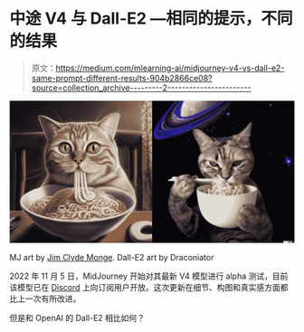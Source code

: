 # 中途 V4 与 Dall-E2 —相同的提示，不同的结果

> 原文：<https://medium.com/mlearning-ai/midjourney-v4-vs-dall-e2-same-prompt-different-results-904b2866ce08?source=collection_archive---------2----------------------->

![](img/8ddcf28340100bb5001bf9c65dd42701.png)

MJ art by [Jim Clyde Monge](https://medium.com/u/819323b399ac?source=post_page-----904b2866ce08--------------------------------). Dall-E2 art by Draconiator

2022 年 11 月 5 日，MidJourney 开始对其最新 V4 模型进行 alpha 测试，目前该模型已在 [Discord](https://discord.com/channels/662267976984297473/952771221915840552) 上向订阅用户开放。这次更新在细节、构图和真实感方面都比上一次有所改进。

但是和 OpenAI 的 Dall-E2 相比如何？